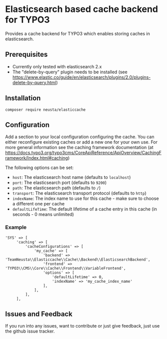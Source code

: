 Elasticsearch based cache backend for TYPO3
===========================================

Provides a cache backend for TYPO3 which enables storing caches in elasticsearch. 

## Prerequisites
* Currently only tested with elasticsearch 2.x
* The "delete-by-query" plugin needs to be installed (see https://www.elastic.co/guide/en/elasticsearch/plugins/2.0/plugins-delete-by-query.html)

## Installation

`composer require neusta/elasticcache`

## Configuration

Add a section to your local configuration configuring the cache. You can either reconfigure
existing caches or add a new one for your own use. For more general information see the 
caching framework documentation (at https://docs.typo3.org/typo3cms/CoreApiReference/ApiOverview/CachingFramework/Index.html#caching)

The following options can be set:
* `host`: The elasticsearch host name (defaults to `localhost`)
* `port`: The elasticsearch port (defaults to `9200`)
* `path`: The elasticsearch path (defaults to `/`)
* `transport`: The elasticsearch transport protocol (defaults to `http`)
* `indexName`: The index name to use for this cache - make sure to choose a different one per cache
* `defaultLifeTime`: The default lifetime of a cache entry in this cache (in seconds - 0 means unlimited)

### Example

```    
'SYS' => [
	 'caching' => [
		 'cacheConfigurations' => [
			 'my_cache' => [
				 'backend' => 'TeamNeusta\\Elasticcache\\Cache\\Backend\\ElasticsearchBackend',
				 'frontend' => 'TYPO3\\CMS\\Core\\Cache\\Frontend\\VariableFrontend',
				 'options' => [
					 'defaultLifetime' => 0,
					 'indexName' => 'my_cache_index_name'
				 ],
			 ],
		 ],
	 ],
```

## Issues and Feedback

If you run into any issues, want to contribute or just give feedback, just use the github issue tracker.